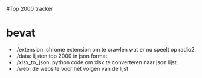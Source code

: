 #Top 2000 tracker

# bevat

- ./extension: chrome extension om te crawlen wat er nu speelt op radio2.
- ./data: lijsten top 2000 in json format
- ./xlsx_to_json: python code om xlsx te converteren naar json lijst.
- ./web: de website voor het volgen van de lijst
